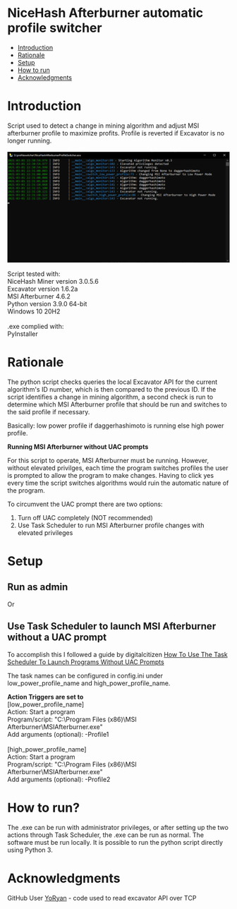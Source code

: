 # NiceHash Afterburner automatic profile switcher

- [Introduction](#introduction)
- [Rationale](#rationale)
- [Setup](#setup)
- [How to run](#run)
- [Acknowledgments](#Acknowledgments)


# <a name="introduction"></a>Introduction
Script used to detect a change in mining algorithm and adjust MSI afterburner profile to maximize profits. Profile is reverted if Excavator is no longer running.<br />
<br />
<img src="Resources/NHAPS Screenshot.PNG" />

Script tested with:<br />
NiceHash Miner version 3.0.5.6<br />
Excavator version 1.6.2a<br />
MSI Afterburner 4.6.2<br />
Python version 3.9.0 64-bit<br />
Windows 10 20H2<br />
<br />
.exe complied with:<br />
PyInstaller<br />


# <a name="rationale"></a> Rationale
The python script checks queries the local Excavator API for the current algorithm's ID number, which is then compared to the previous ID. If the script identifies a change in mining algorithm, a second check is run to determine which MSI Afterburner profile that should be run and switches to the said profile if necessary.

Basically: low power profile if daggerhashimoto is running else high power profile.


**Running MSI Afterburner without UAC prompts**

For this script to operate, MSI Afterburner must be running. However, without elevated privilges, each time the program switches profiles the user is prompted to allow the program to make changes. Having to click yes every time the script switches algorithms would ruin the automatic nature of the program. </br >

To circumvent the UAC prompt there are two options:
1. Turn off UAC completely (NOT recommended)
2. Use Task Scheduler to run MSI Afterburner profile changes with elevated privileges


# <a name="setup"></a> Setup
## Run as admin
Or
## Use Task Scheduler to launch MSI Afterburner without a UAC prompt
To accomplish this I followed a guide by digitalcitizen
[How To Use The Task Scheduler To Launch Programs Without UAC Prompts](https://www.digitalcitizen.life/use-task-scheduler-launch-programs-without-uac-prompts)

The task names can be configured in config.ini under low_power_profile_name and high_power_profile_name.

**Action Triggers are set to**<br />
[low_power_profile_name]<br />
Action: Start a program<br />
Program/script: "C:\Program Files (x86)\MSI Afterburner\MSIAfterburner.exe"<br />
Add arguments (optional): -Profile1<br />
<br />
[high_power_profile_name]<br />
Action: Start a program<br />
Program/script: "C:\Program Files (x86)\MSI Afterburner\MSIAfterburner.exe"<br />
Add arguments (optional): -Profile2<br />


# <a name="run"></a> How to run?
The .exe can be run with administrator privileges, or after setting up the two actions through Task Scheduler, the .exe can be run as normal. The software must be run locally. It is possible to run the python script directly using Python 3.

# <a name="Acknowledgments"></a> Acknowledgments
GitHub User [YoRyan](https://github.com/YoRyan) - code used to read excavator API over TCP

